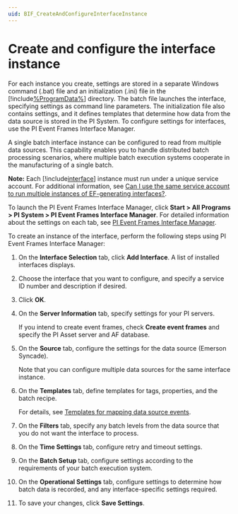 ```yaml
---
uid: BIF_CreateAndConfigureInterfaceInstance
---
```


# Create and configure the interface instance

<!-- Static topic. No modifications usually required -->

For each instance you create, settings are stored in a separate Windows command (.bat) file and an initialization (.ini) file in the [!include[%ProgramData%](../../includes/dir-long.md)] directory. The batch file launches the interface, specifying settings as command line parameters. The initialization file also contains settings, and it defines templates that determine how data from the data source is stored in the PI System. To configure settings for interfaces, use the PI Event Frames Interface Manager. 

A single batch interface instance can be configured to read from multiple data sources. This capability enables you to handle distributed batch processing scenarios, where multiple batch execution systems cooperate in the manufacturing of a single batch.

**Note:** Each [!include[interface](../../includes/product-long.md)] instance must run under a unique service account. For additional information, see [Can I use the same service account to run multiple instances of EF-generating interfaces?](https://osisoft.lightning.force.com/lightning/r/Knowledge__kav/ka01I000000fZCGQA2/view).

To launch the PI Event Frames Interface Manager, click **Start > All Programs > PI System > PI Event Frames Interface Manager**. For detailed information about the settings on each tab, see [PI Event Frames Interface Manager](xref:BIF_PIEventFramesInterfaceManager).

To create an instance of the interface, perform the following steps using PI Event Frames Interface Manager:

1. On the **Interface Selection** tab, click **Add Interface**. A list of installed interfaces displays.

2. Choose the interface that you want to configure, and specify a service ID number and description if desired.

3. Click **OK**.            

4. On the **Server Information** tab, specify settings for your PI servers.

    If you intend to create event frames, check **Create event  frames** and specify the PI Asset server and AF database.

5. On the **Source** tab, configure the settings for the data source (Emerson Syncade).

    Note that you can configure multiple data sources for the same interface instance.
    
6. On the **Templates** tab, define templates for tags, properties, and the batch recipe.

    For details, see [Templates for mapping data source events](xref:BIF_TemplatesForMappingDataSourceEvents).

7. On the **Filters** tab, specify any batch levels from the data source that you do not want the interface to process.

8. On the **Time Settings** tab, configure retry and timeout settings.

9. On the **Batch Setup** tab, configure settings according to the requirements of your batch execution system.

10. On the **Operational Settings** tab, configure settings to determine how batch data is recorded, and any interface-specific settings required.

11. To save your changes, click **Save Settings**.
